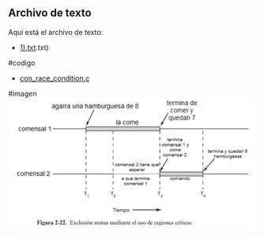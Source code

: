 ## Archivo de texto

Aquí está el archivo de texto:

- [1).txt](/TP3/1).txt)

#codigo
- [con_race_condition.c](/TP3/con_race_condition.c)

#imagen
![Imagen](/TP3/imagen.jpg)
